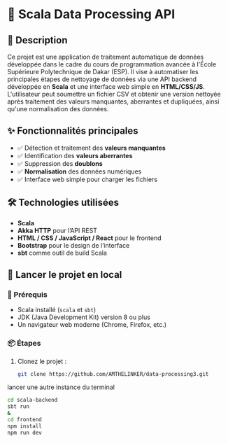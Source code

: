 # 🧹 Scala Data Processing API

## 📌 Description

Ce projet est une application de traitement automatique de données développée dans le cadre du cours de programmation avancée à l'École Supérieure Polytechnique de Dakar (ESP). Il vise à automatiser les principales étapes de nettoyage de données via une API backend développée en **Scala** et une interface web simple en **HTML/CSS/JS**. L'utilisateur peut soumettre un fichier CSV et obtenir une version nettoyée après traitement des valeurs manquantes, aberrantes et dupliquées, ainsi qu'une normalisation des données.

## ✨ Fonctionnalités principales

- ✅ Détection et traitement des **valeurs manquantes**
- ✅ Identification des **valeurs aberrantes**
- ✅ Suppression des **doublons**
- ✅ **Normalisation** des données numériques
- ✅ Interface web simple pour charger les fichiers

## 🛠️ Technologies utilisées

- **Scala**
- **Akka HTTP** pour l’API REST
- **HTML / CSS / JavaScript / React** pour le frontend
- **Bootstrap** pour le design de l’interface
- **sbt** comme outil de build Scala

## 🚀 Lancer le projet en local

### 🔧 Prérequis

- Scala installé (`scala` et `sbt`)
- JDK (Java Development Kit) version 8 ou plus
- Un navigateur web moderne (Chrome, Firefox, etc.)

### 📦 Étapes

1. Clonez le projet :
   ```bash
   git clone https://github.com/AMTHELINKER/data-processing3.git
lancer une autre instance du terminal
   ```bash
   cd scala-backend
   sbt run
&
   cd frontend
   npm install
   npm run dev



